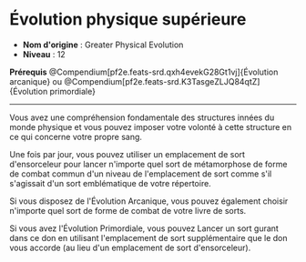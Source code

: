 # Évolution physique supérieure

 * **Nom d'origine** : Greater Physical Evolution
 * **Niveau** : 12


<p><strong>Prérequis</strong> @Compendium[pf2e.feats-srd.qxh4evekG28Gt1vj]{Évolution arcanique} ou @Compendium[pf2e.feats-srd.K3TasgeZLJQ84qtZ]{Évolution primordiale}</p>
<hr>
<p>Vous avez une compréhension fondamentale des structures innées du monde physique et vous pouvez imposer votre volonté à cette structure en ce qui concerne votre propre sang.</p>
<p>Une fois par jour, vous pouvez utiliser un emplacement de sort d'ensorceleur pour lancer n'importe quel sort de métamorphose de forme de combat commun d'un niveau de l'emplacement de sort comme s'il s'agissait d'un sort emblématique de votre répertoire.</p>
<p> Si vous disposez de l'Évolution Arcanique, vous pouvez également choisir n'importe quel sort de forme de combat de votre livre de sorts.</p>
<p>Si vous avez l'Évolution Primordiale, vous pouvez Lancer un sort gurant dans ce don en utilisant l'emplacement de sort supplémentaire que le don vous accorde (au lieu d'un emplacement de sort d'ensorceleur).</p>